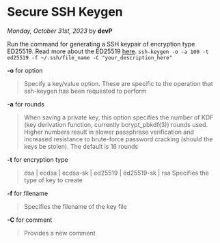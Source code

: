 # Secure SSH Keygen

*Monday, October 31st, 2023* by **devP**

Run the command for generating a SSH keypair of encryption type ED25519. Read more about the ED25519 [here](https://ed25519.cr.yp.to/).
`ssh-keygen -o -a 100 -t ed25519 -f ~/.ssh/file_name -C "your_description_here"`

**-o** for option
> Specify a key/value option.  These are specific to the operation that ssh-keygen has been requested to perform

**-a** for rounds
>When saving a private key, this option specifies the number
of KDF (key derivation function, currently bcrypt_pbkdf(3))
rounds used.  Higher numbers result in slower passphrase
verification and increased resistance to brute-force
password cracking (should the keys be stolen).  The default
is 16 rounds

**-t** for encryption type
>dsa | ecdsa | ecdsa-sk | ed25519 | ed25519-sk | rsa
Specifies the type of key to create

**-f** for filename
>Specifies the filename of the key file

**-C** for comment
> Provides a new comment

